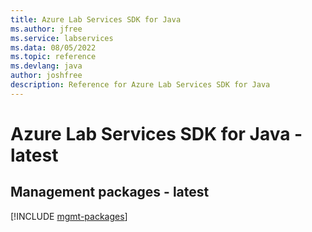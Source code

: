 ```yaml
---
title: Azure Lab Services SDK for Java
ms.author: jfree
ms.service: labservices
ms.data: 08/05/2022
ms.topic: reference
ms.devlang: java
author: joshfree
description: Reference for Azure Lab Services SDK for Java
---
```

# Azure Lab Services SDK for Java - latest

## Management packages - latest
[!INCLUDE [mgmt-packages](lab-services-mgmt-index.md)]